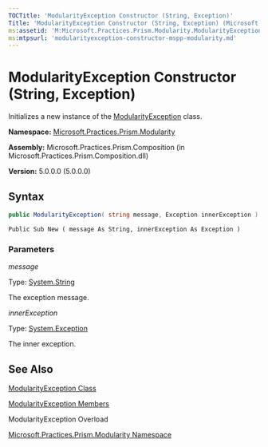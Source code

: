 ```yaml
---
TOCTitle: 'ModularityException Constructor (String, Exception)'
Title: 'ModularityException Constructor (String, Exception) (Microsoft.Practices.Prism.Modularity)'
ms:assetid: 'M:Microsoft.Practices.Prism.Modularity.ModularityException.\#ctor(System.String,System.Exception)'
ms:mtpsurl: 'modularityexception-constructor-mspp-modularity.md'
---
```



# ModularityException Constructor (String, Exception)

Initializes a new instance of the [ModularityException](/patterns-practices/reference/modularityexception-class-mspp-modularity) class.

**Namespace:** [Microsoft.Practices.Prism.Modularity](/patterns-practices/reference/mspp-modularity-namespace)

**Assembly:** Microsoft.Practices.Prism.Composition (in Microsoft.Practices.Prism.Composition.dll)

**Version:** 5.0.0.0 (5.0.0.0)

## Syntax
```C#
public ModularityException( string message, Exception innerException )
```

```VB
Public Sub New ( message As String, innerException As Exception )
```

### Parameters

*message*

Type: [System.String](http://msdn.microsoft.com/en-us/library/s1wwdcbf)

The exception message.

*innerException*  

Type: [System.Exception](http://msdn.microsoft.com/en-us/library/c18k6c59)

The inner exception.

## See Also

[ModularityException Class](/patterns-practices/reference/modularityexception-class-mspp-modularity)

[ModularityException Members](/patterns-practices/reference/modularityexception-members-mspp-modularity)

ModularityException Overload

[Microsoft.Practices.Prism.Modularity Namespace](/patterns-practices/reference/mspp-modularity-namespace)
